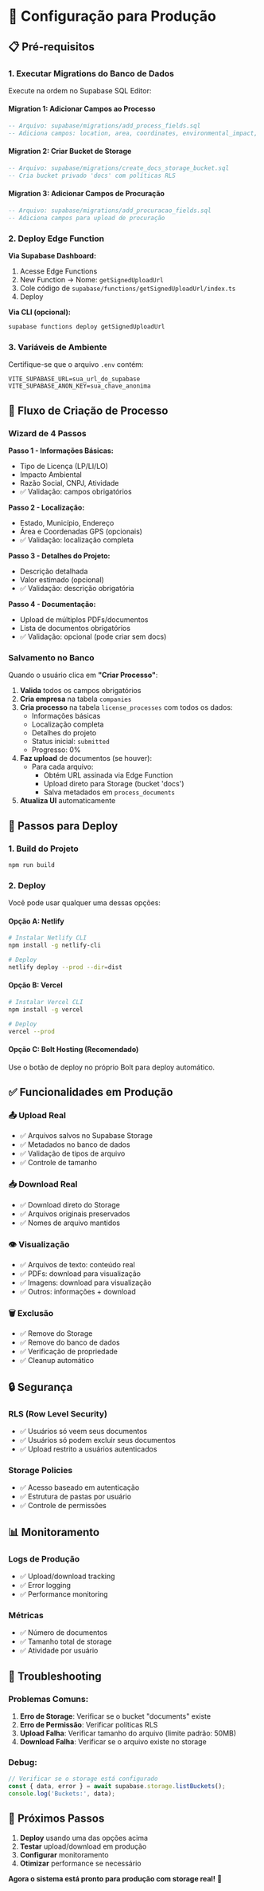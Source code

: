 # 🚀 Configuração para Produção

## 📋 Pré-requisitos

### 1. Executar Migrations do Banco de Dados

Execute na ordem no Supabase SQL Editor:

#### Migration 1: Adicionar Campos ao Processo
```sql
-- Arquivo: supabase/migrations/add_process_fields.sql
-- Adiciona campos: location, area, coordinates, environmental_impact, estimated_value
```

#### Migration 2: Criar Bucket de Storage
```sql
-- Arquivo: supabase/migrations/create_docs_storage_bucket.sql
-- Cria bucket privado 'docs' com políticas RLS
```

#### Migration 3: Adicionar Campos de Procuração
```sql
-- Arquivo: supabase/migrations/add_procuracao_fields.sql
-- Adiciona campos para upload de procuração
```

### 2. Deploy Edge Function

**Via Supabase Dashboard:**
1. Acesse Edge Functions
2. New Function → Nome: `getSignedUploadUrl`
3. Cole código de `supabase/functions/getSignedUploadUrl/index.ts`
4. Deploy

**Via CLI (opcional):**
```bash
supabase functions deploy getSignedUploadUrl
```

### 3. Variáveis de Ambiente
Certifique-se que o arquivo `.env` contém:
```env
VITE_SUPABASE_URL=sua_url_do_supabase
VITE_SUPABASE_ANON_KEY=sua_chave_anonima
```

## 🔄 Fluxo de Criação de Processo

### Wizard de 4 Passos

**Passo 1 - Informações Básicas:**
- Tipo de Licença (LP/LI/LO)
- Impacto Ambiental
- Razão Social, CNPJ, Atividade
- ✅ Validação: campos obrigatórios

**Passo 2 - Localização:**
- Estado, Município, Endereço
- Área e Coordenadas GPS (opcionais)
- ✅ Validação: localização completa

**Passo 3 - Detalhes do Projeto:**
- Descrição detalhada
- Valor estimado (opcional)
- ✅ Validação: descrição obrigatória

**Passo 4 - Documentação:**
- Upload de múltiplos PDFs/documentos
- Lista de documentos obrigatórios
- ✅ Validação: opcional (pode criar sem docs)

### Salvamento no Banco

Quando o usuário clica em **"Criar Processo"**:

1. **Valida** todos os campos obrigatórios
2. **Cria empresa** na tabela `companies`
3. **Cria processo** na tabela `license_processes` com todos os dados:
   - Informações básicas
   - Localização completa
   - Detalhes do projeto
   - Status inicial: `submitted`
   - Progresso: 0%
4. **Faz upload** de documentos (se houver):
   - Para cada arquivo:
     - Obtém URL assinada via Edge Function
     - Upload direto para Storage (bucket 'docs')
     - Salva metadados em `process_documents`
5. **Atualiza UI** automaticamente

## 🔧 Passos para Deploy

### 1. Build do Projeto
```bash
npm run build
```

### 2. Deploy
Você pode usar qualquer uma dessas opções:

#### Opção A: Netlify
```bash
# Instalar Netlify CLI
npm install -g netlify-cli

# Deploy
netlify deploy --prod --dir=dist
```

#### Opção B: Vercel
```bash
# Instalar Vercel CLI
npm install -g vercel

# Deploy
vercel --prod
```

#### Opção C: Bolt Hosting (Recomendado)
Use o botão de deploy no próprio Bolt para deploy automático.

## ✅ Funcionalidades em Produção

### 📤 Upload Real
- ✅ Arquivos salvos no Supabase Storage
- ✅ Metadados no banco de dados
- ✅ Validação de tipos de arquivo
- ✅ Controle de tamanho

### 📥 Download Real
- ✅ Download direto do Storage
- ✅ Arquivos originais preservados
- ✅ Nomes de arquivo mantidos

### 👁️ Visualização
- ✅ Arquivos de texto: conteúdo real
- ✅ PDFs: download para visualização
- ✅ Imagens: download para visualização
- ✅ Outros: informações + download

### 🗑️ Exclusão
- ✅ Remove do Storage
- ✅ Remove do banco de dados
- ✅ Verificação de propriedade
- ✅ Cleanup automático

## 🔒 Segurança

### RLS (Row Level Security)
- ✅ Usuários só veem seus documentos
- ✅ Usuários só podem excluir seus documentos
- ✅ Upload restrito a usuários autenticados

### Storage Policies
- ✅ Acesso baseado em autenticação
- ✅ Estrutura de pastas por usuário
- ✅ Controle de permissões

## 📊 Monitoramento

### Logs de Produção
- ✅ Upload/download tracking
- ✅ Error logging
- ✅ Performance monitoring

### Métricas
- ✅ Número de documentos
- ✅ Tamanho total de storage
- ✅ Atividade por usuário

## 🚨 Troubleshooting

### Problemas Comuns:

1. **Erro de Storage**: Verificar se o bucket "documents" existe
2. **Erro de Permissão**: Verificar políticas RLS
3. **Upload Falha**: Verificar tamanho do arquivo (limite padrão: 50MB)
4. **Download Falha**: Verificar se o arquivo existe no storage

### Debug:
```javascript
// Verificar se o storage está configurado
const { data, error } = await supabase.storage.listBuckets();
console.log('Buckets:', data);
```

## 🎯 Próximos Passos

1. **Deploy** usando uma das opções acima
2. **Testar** upload/download em produção
3. **Configurar** monitoramento
4. **Otimizar** performance se necessário

**Agora o sistema está pronto para produção com storage real!** 🚀